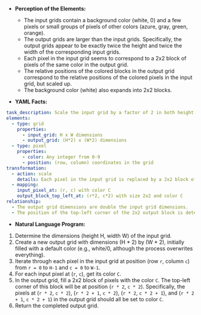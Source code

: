 *   **Perception of the Elements:**
    *   The input grids contain a background color (white, 0) and a few pixels or small groups of pixels of other colors (azure, gray, green, orange).
    *   The output grids are larger than the input grids. Specifically, the output grids appear to be exactly twice the height and twice the width of the corresponding input grids.
    *   Each pixel in the input grid seems to correspond to a 2x2 block of pixels of the same color in the output grid.
    *   The relative positions of the colored blocks in the output grid correspond to the relative positions of the colored pixels in the input grid, but scaled up.
    *   The background color (white) also expands into 2x2 blocks.

*   **YAML Facts:**


```yaml
task_description: Scale the input grid by a factor of 2 in both height and width.
elements:
  - type: grid
    properties:
      - input_grid: H x W dimensions
      - output_grid: (H*2) x (W*2) dimensions
  - type: pixel
    properties:
      - color: Any integer from 0-9
      - position: (row, column) coordinates in the grid
transformation:
  - action: scale
    details: Each pixel in the input grid is replaced by a 2x2 block of the same color in the output grid.
  - mapping:
    input_pixel_at: (r, c) with color C
    output_block_top_left_at: (r*2, c*2) with size 2x2 and color C
relationship:
  - The output grid dimensions are double the input grid dimensions.
  - The position of the top-left corner of the 2x2 output block is determined by doubling the row and column indices of the corresponding input pixel.
```


*   **Natural Language Program:**

1.  Determine the dimensions (height H, width W) of the input grid.
2.  Create a new output grid with dimensions (H * 2) by (W * 2), initially filled with a default color (e.g., white/0, although the process overwrites everything).
3.  Iterate through each pixel in the input grid at position (row `r`, column `c`) from `r = 0` to `H-1` and `c = 0` to `W-1`.
4.  For each input pixel at (`r`, `c`), get its color `C`.
5.  In the output grid, fill a 2x2 block of pixels with the color `C`. The top-left corner of this block will be at position (`r * 2`, `c * 2`). Specifically, the pixels at (`r * 2`, `c * 2`), (`r * 2 + 1`, `c * 2`), (`r * 2`, `c * 2 + 1`), and (`r * 2 + 1`, `c * 2 + 1`) in the output grid should all be set to color `C`.
6.  Return the completed output grid.